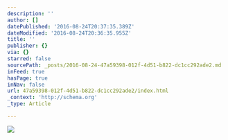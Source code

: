 ```yaml
---
description: ''
author: []
datePublished: '2016-08-24T20:37:35.389Z'
dateModified: '2016-08-24T20:36:35.955Z'
title: ''
publisher: {}
via: {}
starred: false
sourcePath: _posts/2016-08-24-47a59398-012f-4d51-b822-dc1cc292ade2.md
inFeed: true
hasPage: true
inNav: false
url: 47a59398-012f-4d51-b822-dc1cc292ade2/index.html
_context: 'http://schema.org'
_type: Article

---
```

![](https://the-grid-user-content.s3-us-west-2.amazonaws.com/88ab3506-1c97-4100-ad2f-452c2e67e1a8.jpg)